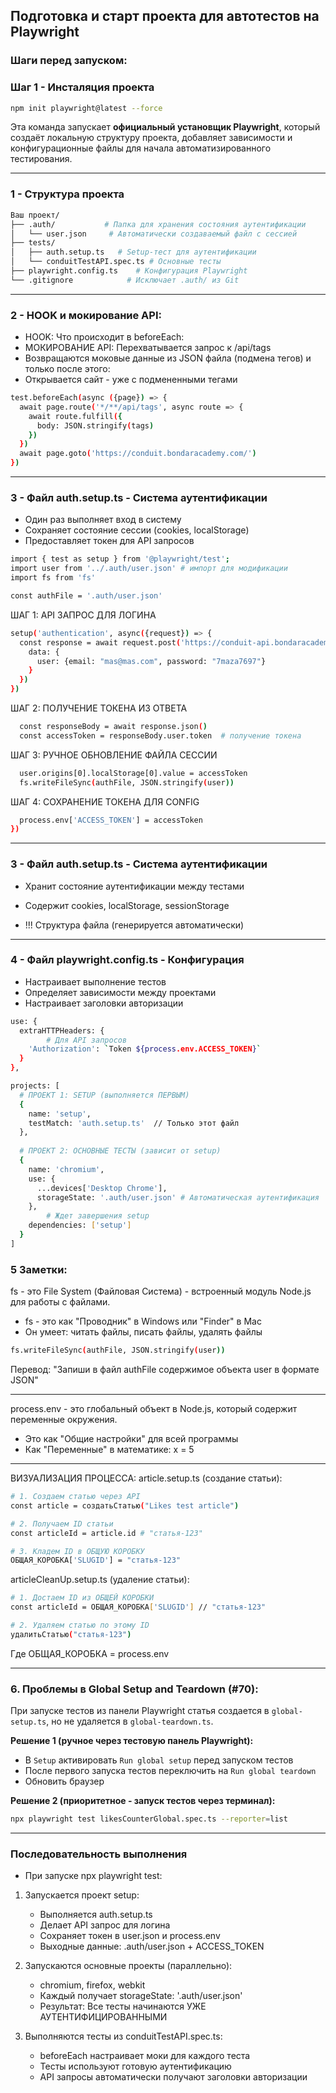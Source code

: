 ## Подготовка и старт проекта для автотестов на Playwright 

### Шаги перед запуском:

### Шаг 1 - Инсталяция проекта

```bash
npm init playwright@latest --force
```

Эта команда запускает **официальный установщик Playwright**, который создаёт локальную структуру проекта, добавляет зависимости и конфигурационные файлы для начала автоматизированного тестирования.

---

### 1 - Структура проекта 

```bash
Ваш проект/
├── .auth/           # Папка для хранения состояния аутентификации
│   └── user.json     # Автоматически создаваемый файл с сессией
├── tests/
│   ├── auth.setup.ts   # Setup-тест для аутентификации
│   └── conduitTestAPI.spec.ts # Основные тесты
├── playwright.config.ts    # Конфигурация Playwright
└── .gitignore            # Исключает .auth/ из Git
```

---

### 2 - HOOK и мокирование API:

- HOOK: Что происходит в beforeEach:
- МОКИРОВАНИЕ API: Перехватывается запрос к /api/tags
- Возвращаются моковые данные из JSON файла (подмена тегов)
и только после этого:
- Открывается сайт - уже с подмененными тегами

```bash
test.beforeEach(async ({page}) => {
  await page.route('*/**/api/tags', async route => {
    await route.fulfill({
      body: JSON.stringify(tags) 
    })
  })
  await page.goto('https://conduit.bondaracademy.com/')
})
```

---

### 3 - Файл auth.setup.ts - Система аутентификации

- Один раз выполняет вход в систему
- Сохраняет состояние сессии (cookies, localStorage)
- Предоставляет токен для API запросов

```bash
import { test as setup } from '@playwright/test';
import user from '../.auth/user.json' # импорт для модификации
import fs from 'fs'

const authFile = '.auth/user.json'
```

ШАГ 1: API ЗАПРОС ДЛЯ ЛОГИНА

```bash
setup('authentication', async({request}) => {
  const response = await request.post('https://conduit-api.bondaracademy.com/api/users/login', {
    data: {
      user: {email: "mas@mas.com", password: "7maza7697"}
    }
  })
})
```

ШАГ 2: ПОЛУЧЕНИЕ ТОКЕНА ИЗ ОТВЕТА

```bash
  const responseBody = await response.json()
  const accessToken = responseBody.user.token  # получение токена
```

ШАГ 3: РУЧНОЕ ОБНОВЛЕНИЕ ФАЙЛА СЕССИИ

```bash
  user.origins[0].localStorage[0].value = accessToken 
  fs.writeFileSync(authFile, JSON.stringify(user)) 
```

ШАГ 4: СОХРАНЕНИЕ ТОКЕНА ДЛЯ CONFIG

```bash
  process.env['ACCESS_TOKEN'] = accessToken
})
```

---

### 3 - Файл auth.setup.ts - Система аутентификации

- Хранит состояние аутентификации между тестами
- Содержит cookies, localStorage, sessionStorage

- !!! Структура файла (генерируется автоматически)

---

### 4 - Файл playwright.config.ts - Конфигурация

- Настраивает выполнение тестов
- Определяет зависимости между проектами
- Настраивает заголовки авторизации

```bash
use: {
  extraHTTPHeaders: {
		# Для API запросов
    'Authorization': `Token ${process.env.ACCESS_TOKEN}` 
  }
},

projects: [
  # ПРОЕКТ 1: SETUP (выполняется ПЕРВЫМ)
  {
    name: 'setup',
    testMatch: 'auth.setup.ts'  // Только этот файл
  },
  
  # ПРОЕКТ 2: ОСНОВНЫЕ ТЕСТЫ (зависит от setup)
  {
    name: 'chromium',
    use: { 
      ...devices['Desktop Chrome'],
      storageState: '.auth/user.json' # Автоматическая аутентификация
    },
		# Ждет завершения setup
    dependencies: ['setup']  
  }
]
```

### 5 Заметки:

fs - это File System (Файловая Система) - встроенный модуль Node.js для работы с файлами.

- fs - это как "Проводник" в Windows или "Finder" в Mac
- Он умеет: читать файлы, писать файлы, удалять файлы

```bash
fs.writeFileSync(authFile, JSON.stringify(user))
```

Перевод: "Запиши в файл authFile содержимое объекта user в формате JSON"

---

process.env - это глобальный объект в Node.js, который содержит переменные окружения.

- Это как "Общие настройки" для всей программы
- Как "Переменные" в математике: x = 5

--- 

ВИЗУАЛИЗАЦИЯ ПРОЦЕССА:
article.setup.ts (создание статьи):

```bash
# 1. Создаем статью через API
const article = создатьСтатью("Likes test article")

# 2. Получаем ID статьи  
const articleId = article.id # "статья-123"

# 3. Кладем ID в ОБЩУЮ КОРОБКУ
ОБЩАЯ_КОРОБКА['SLUGID'] = "статья-123"
```


articleCleanUp.setup.ts (удаление статьи):

```bash
# 1. Достаем ID из ОБЩЕЙ КОРОБКИ
const articleId = ОБЩАЯ_КОРОБКА['SLUGID'] // "статья-123"

# 2. Удаляем статью по этому ID
удалитьСтатью("статья-123")
```
Где ОБЩАЯ_КОРОБКА = process.env

---

### 6. Проблемы в Global Setup and Teardown (#70):

При запуске тестов из панели Playwright статья создается в `global-setup.ts`, но не удаляется в `global-teardown.ts`.

**Решение 1 (ручное через тестовую панель Playwright):**
- В `Setup` активировать `Run global setup` перед запуском тестов
- После первого запуска тестов переключить на `Run global teardown` 
- Обновить браузер

**Решение 2 (приоритетное - запуск тестов через терминал):**

```bash
npx playwright test likesCounterGlobal.spec.ts --reporter=list
```

---

### Последовательность выполнения

- При запуске npx playwright test:

1. Запускается проект setup:
	- Выполняется auth.setup.ts
	- Делает API запрос для логина
	- Сохраняет токен в user.json и process.env
	- Выходные данные: .auth/user.json + ACCESS_TOKEN

2. Запускаются основные проекты (параллельно):
	- chromium, firefox, webkit
	- Каждый получает storageState: '.auth/user.json'
	- Результат: Все тесты начинаются УЖЕ АУТЕНТИФИЦИРОВАННЫМИ

3. Выполняются тесты из conduitTestAPI.spec.ts:
	- beforeEach настраивает моки для каждого теста
	- Тесты используют готовую аутентификацию
	- API запросы автоматически получают заголовки авторизации